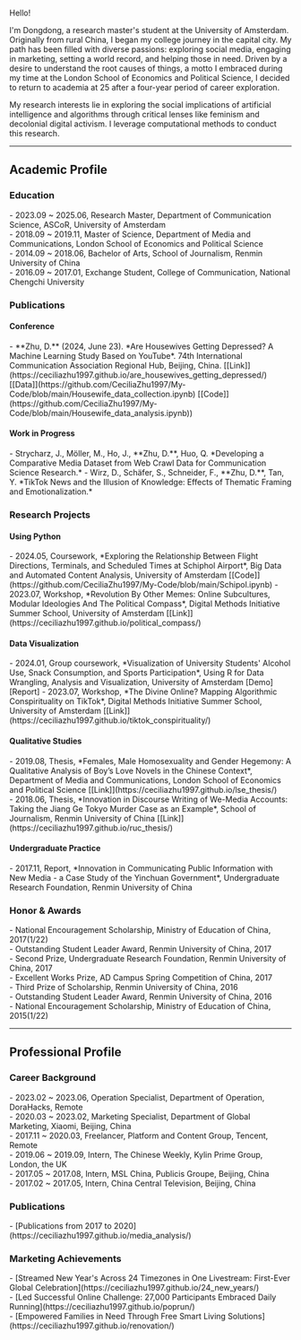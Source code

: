 <br>
Hello!

I'm Dongdong, a research master's student at the University of Amsterdam. Originally from rural China, I began my college journey in the capital city. My path has been filled with diverse passions: exploring social media, engaging in marketing, setting a world record, and helping those in need. Driven by a desire to understand the root causes of things, a motto I embraced during my time at the London School of Economics and Political Science, I decided to return to academia at 25 after a four-year period of career exploration.

My research interests lie in exploring the social implications of artificial intelligence and algorithms through critical lenses like feminism and decolonial digital activism. I leverage computational methods to conduct this research.

*****************
<h2>Academic Profile</h2>

<h3>Education</h3>
- 2023.09 ~ 2025.06, Research Master, Department of Communication Science, ASCoR, University of Amsterdam<br>
- 2018.09 ~ 2019.11, Master of Science, Department of Media and Communications, London School of Economics and Political Science<br>
- 2014.09 ~ 2018.06, Bachelor of Arts, School of Journalism, Renmin University of China<br>
- 2016.09 ~ 2017.01, Exchange Student, College of Communication, National Chengchi University<br>

<h3>Publications</h3>
<h4>Conference</h4>
- **Zhu, D.** (2024, June 23). *Are Housewives Getting Depressed? A Machine Learning Study Based on YouTube*. 74th International Communication Association Regional Hub, Beijing, China. [[Link]](https://ceciliazhu1997.github.io/are_housewives_getting_depressed/) [[Data]](https://github.com/CeciliaZhu1997/My-Code/blob/main/Housewife_data_collection.ipynb) [[Code]](https://github.com/CeciliaZhu1997/My-Code/blob/main/Housewife_data_analysis.ipynb))

<h4>Work in Progress</h4>
- Strycharz, J., Möller, M., Ho, J., **Zhu, D.**, Huo, Q. *Developing a Comparative Media Dataset from Web Crawl Data for Communication Science Research.*
- Wirz, D., Schäfer, S., Schneider, F., **Zhu, D.**, Tan, Y. *TikTok News and the Illusion of Knowledge: Effects of Thematic Framing and Emotionalization.* 

<h3>Research Projects</h3> 

<h4>Using Python</h4>
- 2024.05, Coursework, *Exploring the Relationship Between Flight Directions, Terminals, and Scheduled Times at Schiphol Airport*, Big Data and Automated Content Analysis, University of Amsterdam [[Code]](https://github.com/CeciliaZhu1997/My-Code/blob/main/Schipol.ipynb)
- 2023.07, Workshop, *Revolution By Other Memes: Online Subcultures, Modular Ideologies And The Political Compass*, Digital Methods Initiative Summer School, University of Amsterdam [[Link]](https://ceciliazhu1997.github.io/political_compass/)<br>

<h4>Data Visualization</h4>
- 2024.01, Group coursework, *Visualization of University Students' Alcohol Use, Snack Consumption, and Sports Participation*, Using R for Data Wrangling, Analysis and Visualization, University of Amsterdam [Demo][Report]
- 2023.07, Workshop, *The Divine Online? Mapping Algorithmic Conspirituality on TikTok*, Digital Methods Initiative Summer School, University of Amsterdam [[Link]](https://ceciliazhu1997.github.io/tiktok_conspirituality/)<br>

<h4>Qualitative Studies</h4>
- 2019.08, Thesis, *Females, Male Homosexuality and Gender Hegemony: A Qualitative Analysis of Boy’s Love Novels in the Chinese Context*, Department of Media and Communications, London School of Economics and Political Science [[Link]](https://ceciliazhu1997.github.io/lse_thesis/)<br>
- 2018.06, Thesis, *Innovation in Discourse Writing of We-Media Accounts: Taking the Jiang Ge Tokyo Murder Case as an Example*, School of Journalism, Renmin University of China [[Link]](https://ceciliazhu1997.github.io/ruc_thesis/)<br>

<h4>Undergraduate Practice</h4>
- 2017.11, Report, *Innovation in Communicating Public Information with New Media - a Case Study of the Yinchuan Government*, Undergraduate Research Foundation, Renmin University of China <br>

<h3>Honor & Awards</h3>
- National Encouragement Scholarship, Ministry of Education of China, 2017(1/22)<br>
- Outstanding Student Leader Award, Renmin University of China, 2017<br>
- Second Prize, Undergraduate Research Foundation, Renmin University of China, 2017<br>
- Excellent Works Prize, AD Campus Spring Competition of China, 2017<br>
- Third Prize of Scholarship, Renmin University of China, 2016<br>
- Outstanding Student Leader Award, Renmin University of China, 2016<br>
- National Encouragement Scholarship, Ministry of Education of China, 2015(1/22)<br>

*****************
<h2>Professional Profile</h2>

<h3>Career Background</h3>
- 2023.02 ~ 2023.06, Operation Specialist, Department of Operation, DoraHacks, Remote<br>
- 2020.03 ~ 2023.02, Marketing Specialist, Department of Global Marketing, Xiaomi, Beijing, China<br>
- 2017.11 ~ 2020.03, Freelancer, Platform and Content Group, Tencent, Remote<br>
- 2019.06 ~ 2019.09, Intern, The Chinese Weekly, Kylin Prime Group, London, the UK<br>
- 2017.05 ~ 2017.08, Intern, MSL China, Publicis Groupe, Beijing, China<br>
- 2017.02 ~ 2017.05, Intern, China Central Television, Beijing, China<br>

<h3>Publications</h3>
- [Publications from 2017 to 2020](https://ceciliazhu1997.github.io/media_analysis/)<br>

<h3>Marketing Achievements</h3>
- [Streamed New Year's Across 24 Timezones in One Livestream: First-Ever Global Celebration](https://ceciliazhu1997.github.io/24_new_years/)<br>
- [Led Successful Online Challenge: 27,000 Participants Embraced Daily Running](https://ceciliazhu1997.github.io/poprun/)<br>
- [Empowered Families in Need Through Free Smart Living Solutions](https://ceciliazhu1997.github.io/renovation/)<br>
<br>
<br>
<br>
<br>
